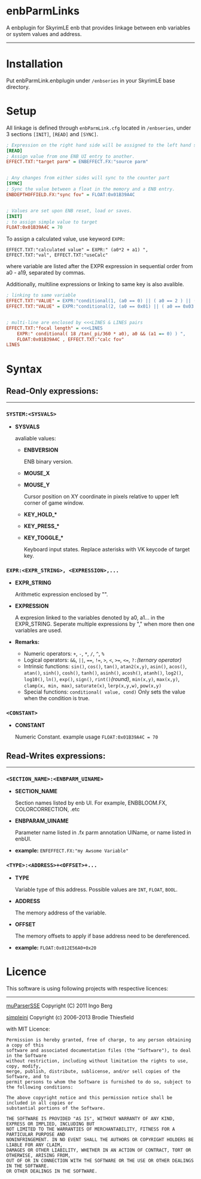 # enbParmLinks
A enbplugin for SkyrimLE enb that provides linkage between enb variables or system values and address.
___

# Installation
Put enbParmLink.enbplugin under `/enbseries` in your SkyrimLE base directory.

# Setup
All linkage is defined through `enbParmLink.cfg` located in `/enbseries`, under 3 sections `[INIT]`, `[READ]` and `[SYNC]`.
```ini
; Expression on the right hand side will be assigned to the left hand side.
[READ]
; Assign value from one ENB UI entry to another.
EFFECT.TXT:"target parm" = ENBEFFECT.FX:"source parm"


; Any changes from either sides will sync to the counter part
[SYNC]
; Sync the value between a float in the memory and a ENB entry.
ENBDEPTHOFFIELD.FX:"sync fov" = FLOAT:0x01B39A4C


; Values are set upon ENB reset, load or saves.
[INIT] 
; to assign simple value to target
FLOAT:0x01B39A4C = 70
```
To assign a calculated value, use keyword `EXPR:`
```
EFFECT.TXT:"calculated value" = EXPR:" (a0*2 + a1) ", EFFECT.TXT:"val", EFFECT.TXT:"useCalc"
```
where variable are listed after the EXPR expression in sequential order from a0 - a19, separated by commas.

Additionally, multiline expressions or linking to same key is also avalible.
```ini
; linking to same variable
EFFECT.TXT:"VALUE" = EXPR:"conditional(1, (a0 == 0) || ( a0 == 2 ) || (a0 == 4) )", EFFECT.TXT:"raw"
EFFECT.TXT:"VALUE" = EXPR:"conditional(2, (a0 == 0x01) || ( a0 == 0x03 ) || (a0 == 0x05) )", EFFECT.TXT:"raw"


; multi-line are enclosed by <<<LINES & LINES pairs
EFFECT.TXT:"focal length" = <<<LINES
    EXPR:" conditional( 18 /tan(_pi/360 * a0), a0 && (a1 == 0) ) ", 
    FLOAT:0x01B39A4C , EFFECT.TXT:"calc fov"
LINES
```

# Syntax
## Read-Only expressions:
___
### `SYSTEM:<SYSVALS>`

+ **SYSVALS**

   avaliable values:
   + **ENBVERSION**
   
      ENB binary version.
   + **MOUSE_X**
   + **MOUSE_Y**

      Cursor position on XY coordinate in pixels relative to upper left corner of game window.
   + <strong>KEY_HOLD_*</strong>
   + <strong>KEY_PRESS_*</strong>
   + <strong>KEY_TOGGLE_*</strong>

      Keyboard input states. Replace asterisks with VK keycode of target key.


### `EXPR:<EXPR_STRING>, <EXPRESSION>,...`
+ **EXPR_STRING**

   Arithmetic expression enclosed by "".
+ **EXPRESSION**

   A expresion linked to the variables denoted by a0, a1... in the EXPR_STRING. 
   Seperate multiple expressions by "," when more then one variables are used.
   
+ **Remarks:**

   + Numeric operators: `+`, `-`, `*`, `/`, `^`, `%`
   + Logical operators: `&&`, `||`, `==`, `!=`, `>`, `<`, `>=`, `<=`, `?:`*(ternary operator)*
   + Intrinsic functions: `sin()`, `cos()`, `tan()`, `atan2(x,y)`, `asin()`, `acos()`, `atan()`, `sinh()`, `cosh()`, `tanh()`, `asinh()`, `acosh()`, `atanh()`, `log2()`, `log10()`, `ln()`, `exp()`, `sign()`, `rint()`*(round)*, `min(x,y)`, `max(x,y)`, `clamp(x, min, max)`, `saturate(x)`, `lerp(x,y,w)`, `pow(x,y)`
   + Special functions: 
        `conditional( value, cond)` Only sets the value when the condition is true.
   
### `<CONSTANT>`
+ **CONSTANT**

   Numeric Constant. example usage `FLOAT:0x01B39A4C = 70`


## Read-Writes expressions:
___
### `<SECTION_NAME>:<ENBPARM_UINAME>`
+ **SECTION_NAME**

   Section names listed by enb UI. For example, ENBBLOOM.FX, COLORCORRECTION, .etc
+ **ENBPARAM_UINAME**

   Parameter name listed in .fx parm annotation UIName, or name listed in enbUI.
+ **example:** `ENFEFFECT.FX:"my Awsome Variable"`
 
### `<TYPE>:<ADDRESS>+<OFFSET>+...`
+ **TYPE**

   Variable type of this address. Possible values are `INT`, `FLOAT`, `BOOL`.
+ **ADDRESS**

   The memory address of the variable.
+ **OFFSET**

   The memory offsets to apply if base address need to be dereferenced. 
 + **example:** `FLOAT:0x012E56A0+0x20`

# Licence

This software is using following projects with respective licences:
___
  [muParserSSE](https://github.com/beltoforion/muparsersse) Copyright (C) 2011 Ingo Berg
  
  [simpleini](https://github.com/brofield/simpleini) Copyright (c) 2006-2013 Brodie Thiesfield
  
  with MIT Licence:
  ```
  Permission is hereby granted, free of charge, to any person obtaining a copy of this 
  software and associated documentation files (the "Software"), to deal in the Software
  without restriction, including without limitation the rights to use, copy, modify, 
  merge, publish, distribute, sublicense, and/or sell copies of the Software, and to 
  permit persons to whom the Software is furnished to do so, subject to the following conditions:

  The above copyright notice and this permission notice shall be included in all copies or 
  substantial portions of the Software.

  THE SOFTWARE IS PROVIDED "AS IS", WITHOUT WARRANTY OF ANY KIND, EXPRESS OR IMPLIED, INCLUDING BUT
  NOT LIMITED TO THE WARRANTIES OF MERCHANTABILITY, FITNESS FOR A PARTICULAR PURPOSE AND 
  NONINFRINGEMENT. IN NO EVENT SHALL THE AUTHORS OR COPYRIGHT HOLDERS BE LIABLE FOR ANY CLAIM, 
  DAMAGES OR OTHER LIABILITY, WHETHER IN AN ACTION OF CONTRACT, TORT OR OTHERWISE, ARISING FROM, 
  OUT OF OR IN CONNECTION WITH THE SOFTWARE OR THE USE OR OTHER DEALINGS IN THE SOFTWARE. 
  OR OTHER DEALINGS IN THE SOFTWARE.
  ```
